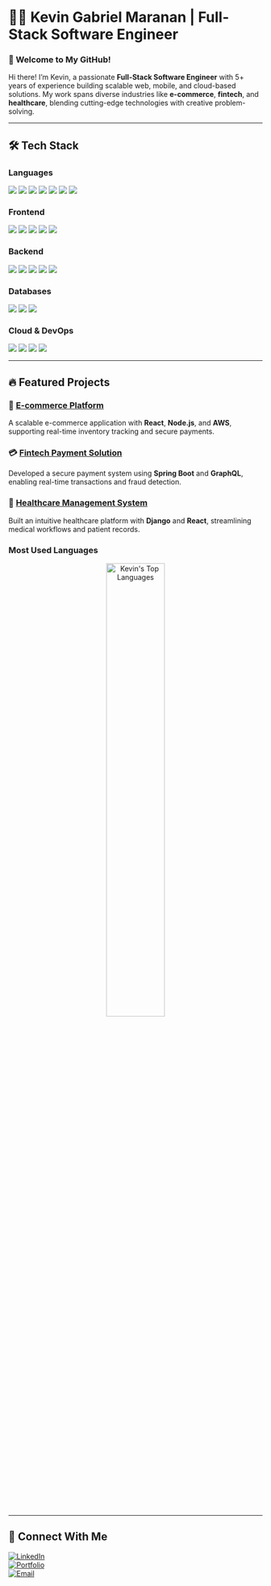 # 👨‍💻 Kevin Gabriel Maranan | Full-Stack Software Engineer  

### 🚀 Welcome to My GitHub!  
Hi there! I’m Kevin, a passionate **Full-Stack Software Engineer** with 5+ years of experience building scalable web, mobile, and cloud-based solutions. My work spans diverse industries like **e-commerce**, **fintech**, and **healthcare**, blending cutting-edge technologies with creative problem-solving.  

---

## 🛠️ Tech Stack  

### **Languages**  
<p align="left">
  <img src="https://img.shields.io/badge/JavaScript-F7DF1E?style=for-the-badge&logo=javascript&logoColor=black" />
  <img src="https://img.shields.io/badge/TypeScript-3178C6?style=for-the-badge&logo=typescript&logoColor=white" />
  <img src="https://img.shields.io/badge/Python-3776AB?style=for-the-badge&logo=python&logoColor=white" />
  <img src="https://img.shields.io/badge/PHP-777BB4?style=for-the-badge&logo=php&logoColor=white" />
  <img src="https://img.shields.io/badge/Java-007396?style=for-the-badge&logo=java&logoColor=white" />
  <img src="https://img.shields.io/badge/Ruby-CC342D?style=for-the-badge&logo=ruby&logoColor=white" />
  <img src="https://img.shields.io/badge/Go-00ADD8?style=for-the-badge&logo=go&logoColor=white" />
</p>

### **Frontend**  
<p align="left">
  <img src="https://img.shields.io/badge/React-61DAFB?style=for-the-badge&logo=react&logoColor=black" />
  <img src="https://img.shields.io/badge/Angular-DD0031?style=for-the-badge&logo=angular&logoColor=white" />
  <img src="https://img.shields.io/badge/Vue.js-4FC08D?style=for-the-badge&logo=vue.js&logoColor=white" />
  <img src="https://img.shields.io/badge/TailwindCSS-06B6D4?style=for-the-badge&logo=tailwindcss&logoColor=white" />
  <img src="https://img.shields.io/badge/SCSS-CC6699?style=for-the-badge&logo=sass&logoColor=white" />
</p>

### **Backend**  
<p align="left">
  <img src="https://img.shields.io/badge/Node.js-339933?style=for-the-badge&logo=node.js&logoColor=white" />
  <img src="https://img.shields.io/badge/Django-092E20?style=for-the-badge&logo=django&logoColor=white" />
  <img src="https://img.shields.io/badge/Spring%20Boot-6DB33F?style=for-the-badge&logo=spring-boot&logoColor=white" />
  <img src="https://img.shields.io/badge/Laravel-FF2D20?style=for-the-badge&logo=laravel&logoColor=white" />
  <img src="https://img.shields.io/badge/NestJS-E0234E?style=for-the-badge&logo=nestjs&logoColor=white" />
</p>

### **Databases**  
<p align="left">
  <img src="https://img.shields.io/badge/MySQL-4479A1?style=for-the-badge&logo=mysql&logoColor=white" />
  <img src="https://img.shields.io/badge/PostgreSQL-4169E1?style=for-the-badge&logo=postgresql&logoColor=white" />
  <img src="https://img.shields.io/badge/MongoDB-47A248?style=for-the-badge&logo=mongodb&logoColor=white" />
</p>

### **Cloud & DevOps**  
<p align="left">
  <img src="https://img.shields.io/badge/AWS-232F3E?style=for-the-badge&logo=amazon-aws&logoColor=white" />
  <img src="https://img.shields.io/badge/Google%20Cloud-4285F4?style=for-the-badge&logo=google-cloud&logoColor=white" />
  <img src="https://img.shields.io/badge/Docker-2496ED?style=for-the-badge&logo=docker&logoColor=white" />
  <img src="https://img.shields.io/badge/Kubernetes-326CE5?style=for-the-badge&logo=kubernetes&logoColor=white" />
</p>

---

## 🔥 Featured Projects  

### 🛒 [**E-commerce Platform**](#)  
A scalable e-commerce application with **React**, **Node.js**, and **AWS**, supporting real-time inventory tracking and secure payments.  

### 💳 [**Fintech Payment Solution**](#)  
Developed a secure payment system using **Spring Boot** and **GraphQL**, enabling real-time transactions and fraud detection.  

### 🏥 [**Healthcare Management System**](#)  
Built an intuitive healthcare platform with **Django** and **React**, streamlining medical workflows and patient records.  


### Most Used Languages  
<p align="center">
  <img src="https://github-readme-stats.vercel.app/api/top-langs/?username=KevinGabriel-hub&layout=compact&langs_count=10&theme=radical&hide_border=true" alt="Kevin's Top Languages" width="48%"/>
</p>



---

## 🌟 Connect With Me  

[![LinkedIn](https://img.shields.io/badge/LinkedIn-Kevin%20Gabriel%20Maranan-0077B5?style=for-the-badge&logo=linkedin&logoColor=white)](http://www.linkedin.com/in/kevin-gabriel-maranan-b94024334)  
[![Portfolio](https://img.shields.io/badge/Portfolio-FF5722?style=for-the-badge&logo=google-chrome&logoColor=white)](https://portfolio-kevin-sand.vercel.app/)  
[![Email](https://img.shields.io/badge/Email-Contact%20Me-EA4335?style=for-the-badge&logo=gmail&logoColor=white)](mailto:kegabmaranan@gmail.com)  
